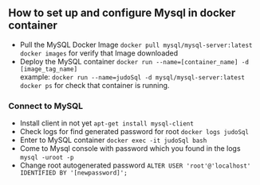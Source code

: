 ## How to set up and configure Mysql in docker container

- Pull the MySQL Docker Image `docker pull mysql/mysql-server:latest` <br>
 `docker images` for verify that Image downloaded
- Deploy the MySQL container `docker run --name=[container_name] -d [image_tag_name]` <br> example: `docker run --name=judoSql -d mysql/mysql-server:latest` <br>
`docker ps` for check that container is running.  

### Connect to MySQL
- Install client in not yet `apt-get install mysql-client` <br>
- Check logs for find generated password for root `docker logs judoSql` <br>
- Enter to MySQL container `docker exec -it judoSql bash` <br>
- Come to Mysql console with password which you found in the logs `mysql -uroot -p` <br>
- Change root autogenerated password `ALTER USER 'root'@'localhost' IDENTIFIED BY '[newpassword]';`

